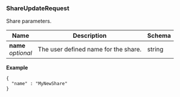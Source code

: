 
<a name="shareupdaterequest"></a>
### ShareUpdateRequest
Share parameters.


|Name|Description|Schema|
|---|---|---|
|**name**  <br>*optional*|The user defined name for the share.|string|

**Example**
```
{
  "name" : "MyNewShare"
}
```



